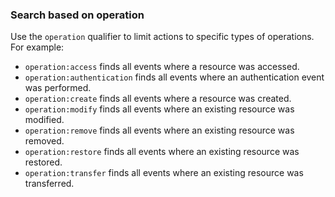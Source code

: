 ### Search based on operation

Use the `operation` qualifier to limit actions to specific types of operations. For example:

* `operation:access` finds all events where a resource was accessed.
* `operation:authentication` finds all events where an authentication event was performed.
* `operation:create` finds all events where a resource was created.
* `operation:modify` finds all events where an existing resource was modified.
* `operation:remove` finds all events where an existing resource was removed.
* `operation:restore` finds all events where an existing resource was restored.
* `operation:transfer` finds all events where an existing resource was transferred.
